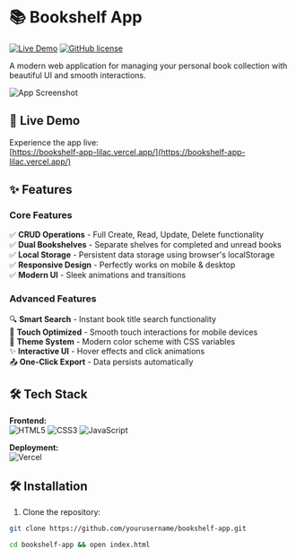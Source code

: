 # 📚 Bookshelf App

[![Live Demo](https://img.shields.io/badge/Live%20Demo-Online-brightgreen)](https://bookshelf-app-lilac.vercel.app/)
[![GitHub license](https://img.shields.io/badge/license-MIT-blue.svg)](https://github.com/yourusername/bookshelf-app/blob/main/LICENSE)

A modern web application for managing your personal book collection with beautiful UI and smooth interactions.

![App Screenshot](https://via.placeholder.com/800x500.png?text=Bookshelf+App+Preview)

## 🚀 Live Demo

Experience the app live:  
[https://bookshelf-app-lilac.vercel.app/](https://bookshelf-app-lilac.vercel.app/)

## ✨ Features

### Core Features
✅ **CRUD Operations** - Full Create, Read, Update, Delete functionality  
✅ **Dual Bookshelves** - Separate shelves for completed and unread books  
✅ **Local Storage** - Persistent data storage using browser's localStorage  
✅ **Responsive Design** - Perfectly works on mobile & desktop  
✅ **Modern UI** - Sleek animations and transitions  

### Advanced Features
🔍 **Smart Search** - Instant book title search functionality  
📱 **Touch Optimized** - Smooth touch interactions for mobile devices  
🎨 **Theme System** - Modern color scheme with CSS variables  
✨ **Interactive UI** - Hover effects and click animations  
📤 **One-Click Export** - Data persists automatically  

## 🛠 Tech Stack

**Frontend:**  
![HTML5](https://img.shields.io/badge/HTML5-E34F26?style=flat&logo=html5&logoColor=white)
![CSS3](https://img.shields.io/badge/CSS3-1572B6?style=flat&logo=css3&logoColor=white)
![JavaScript](https://img.shields.io/badge/JavaScript-F7DF1E?style=flat&logo=javascript&logoColor=black)

**Deployment:**  
![Vercel](https://img.shields.io/badge/Vercel-000000?style=flat&logo=vercel&logoColor=white)

## 🛠 Installation

1. Clone the repository:
```bash
git clone https://github.com/yourusername/bookshelf-app.git

cd bookshelf-app && open index.html